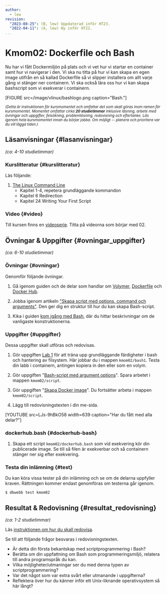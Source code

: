 ```yaml
---
author:
  - lew
revision:
  "2023-08-25": (B, lew) Uppdaterad inför HT23.
  "2022-04-11": (A, lew) Ny inför HT22.
...
```


# Kmom02: Dockerfile och Bash

Nu har vi fått Dockermiljön på plats och vi vet hur vi startar en container samt hur vi navigerar i den. Vi ska nu titta på hur vi kan skapa en egen image utifrån en så kallad Dockerfile så vi slipper installera om allt varje gång vi stänger ner containern. Vi ska också lära oss hur vi kan skapa bashscript som vi exekverar i containern.

<!--more-->

[FIGURE src=/image/vlinux/bashlogo.png caption="Bash."]

<small><i>(Detta är instruktionen för kursmomentet och omfattar det som skall göras inom ramen för kursmomentet. Momentet omfattar cirka **20 studietimmar** inklusive läsning, arbete med övningar och uppgifter, felsökning, problemlösning, redovisning och eftertanke. Läs igenom hela kursmomentet innan du börjar jobba. Om möjligt -- planera och prioritera var du vill lägga tiden.)</i></small>

## Läsanvisningar {#lasanvisningar}

_(ca: 4-10 studietimmar)_

### Kurslitteratur {#kurslitteratur}

Läs följande:

1. [The Linux Command Line](kunskap/boken-the-linux-command-line)
   - Kapitel 1-4, repetera grundläggande kommandon
   - Kapitel 6 Redirection
   - Kapitel 24 Writing Your First Script

### Video {#video}

Till kursen finns en [videoserie](https://www.youtube.com/playlist?list=PLKtP9l5q3ce97kWiBo2wLqDtfuoi0E25X). Titta på videorna som börjar med 02.

## Övningar & Uppgifter {#ovningar_uppgifter}

_(ca: 6-10 studietimmar)_

### Övningar {#ovningar}

Genomför följande övningar.

1. Gå igenom guiden och de delar som handlar om [Volymer](guide/docker/volymer), [Dockerfile](guide/docker/bygga-image) och [Docker Hub](guide/docker/docker-hub).

1. Jobba igenom artikeln ["Skapa script med options, command och arguments"](kunskap/skapa-bash-skript-med-options-command-och-arguments). Den ger dig en struktur till hur du kan skapa Bash-script.

1. Kika i guiden [kom igång med Bash](guide/kom-igang-med-bash), där du hittar beskrivningar om de vanligaste konstruktionerna.

### Uppgifter {#uppgifter}

Dessa uppgifter skall utföras och redovisas.

1. Gör uppgiften [Lab 1](uppgift/linux-lab-1-introduktion-till-bash) för att träna upp grundläggande färdigheter i bash och hantering av filsystem. Här jobbar du i mappen `kmom02/bash1`. Testa din labb i containern, antingen kopiera in den eller som en volym.

1. Gör uppgiften "[Bash-script med argument options](uppgift/ett-bash-script-med-options-command-arguments)". Spara arbetet i mappen `kmom02/script`.

1. Gör uppgiften "[Skapa Docker image](uppgift/skapa-docker-image)". Du fortsätter arbeta i mappen `kmom02/script`.

1. Lägg till redovisningstexten i din me-sida.

[YOUTUBE src=LJs-9hBkO58 width=639 caption="Har du fått med alla delar?"]

### dockerhub.bash {#dockerhub-bash}

1. Skapa ett script `kmom02/dockerhub.bash` som vid exekvering kör din publicerade image. Se till så filen är exekverbar och så containern stänger ner sig efter exekvering.

### Testa din inlämning {#test}

Du kan köra vissa tester på din inlämning och se om de delarna uppfyller kraven. Rättningen kommer endast genomföras om testerna går igenom.

```console
$ dbwebb test kmom02
```

## Resultat & Redovisning {#resultat_redovisning}

_(ca: 1-2 studietimmar)_

Läs [instruktionen om hur du skall redovisa](./../redovisa).

Se till att följande frågor besvaras i redovisningstexten.

- Är detta din första bekantskap med scriptprogrammering i Bash?
- Berätta om din uppfattning om Bash som programmeringsmiljö, relatera till andra programspråk du kan.
- Vilka möjligheter/utmaningar ser du med denna typen av scriptprogrammering?
- Var det något som var extra svårt eller utmanande i uppgifterna?
- Reflektera över hur du känner inför ett Unix-liknande operativsystem så här långt?
